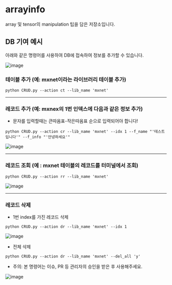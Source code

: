 # arrayinfo
array 및 tensor의 manipulation 팁을 담은 저장소입니다.


## DB 기여 예시

아래와 같은 명령어를 사용하여 DB에 접속하여 정보를 추가할 수 있습니다.

![image](https://user-images.githubusercontent.com/38157496/124503341-53aac980-de00-11eb-9498-301b05ffcc14.png)

### 테이블 추가 (예: mxnet이라는 라이브러리 테이블 추가)
`python CRUD.py --action ct --lib_name 'mxnet'`

---

### 레코드 추가 (예: mxnex의 1번 인덱스에 다음과 같은 정보 추가)

- 문자를 입력할때는 큰따옴표-작은따옴표 순으로 입력되어야 합니다!

`python CRUD.py --action cr --lib_name 'mxnet' --idx 1 --f_name "'테스트입니다'" --f_info "'안녕하세요'"`

![image](https://user-images.githubusercontent.com/38157496/124503462-940a4780-de00-11eb-8989-154bca85fc8b.png)

---

### 레코드 조회 (예 : mxnet 테이블의 레코드를 터미널에서 조회)

`python CRUD.py --action rr --lib_name 'mxnet'`

![image](https://user-images.githubusercontent.com/38157496/124503770-2dd1f480-de01-11eb-97b2-02e87884ebcb.png)

---

### 레코드 삭제

- 1번 index를 가진 레코드 삭제

`python CRUD.py --action dr --lib_name 'mxnet' --idx 1`

![image](https://user-images.githubusercontent.com/38157496/124503660-f8c5a200-de00-11eb-8860-9a90468f8510.png)


- 전체 삭제

`python CRUD.py --action dr --lib_name 'mxnet' --del_all 'y'`

- 주의: 본 명령어는 이슈, PR 등 관리자의 승인을 받은 후 사용해주세요.

![image](https://user-images.githubusercontent.com/38157496/124503838-493cff80-de01-11eb-9852-eb70b5f27acd.png)


